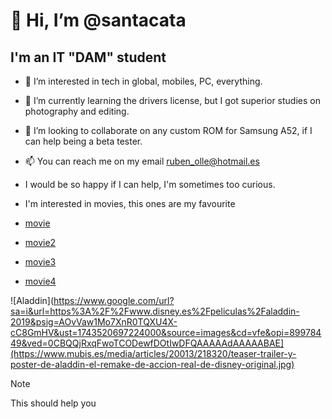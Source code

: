 # 👋 Hi, I’m @santacata
## I'm an IT "DAM" student

- 👀 I’m interested in tech in global, mobiles, PC, everything.
- 🌱 I’m currently learning the drivers license, but I got superior studies on photography and editing.
- 💞️ I’m looking to collaborate on any custom ROM for Samsung A52, if I can help being a beta tester.
- 📫 You can reach me on my email ruben_olle@hotmail.es
- I would be so happy if I can help, I'm sometimes too curious.

- I'm interested in movies, this ones are my favourite
- [movie](htps://www.imdb.com/title/tt6139732/)
- [movie2](https://www.imdb.com/title/tt0816692/)
- [movie3](https://www.imdb.com/title/tt0110357/)
- [movie4](https://www.imdb.com/title/tt9362722/)

![Aladdin](https://www.google.com/url?sa=i&url=https%3A%2F%2Fwww.disney.es%2Fpeliculas%2Faladdin-2019&psig=AOvVaw1Mo7XnR0TQXU4X-cC8GmHV&ust=1743520697224000&source=images&cd=vfe&opi=89978449&ved=0CBQQjRxqFwoTCODewfDOtIwDFQAAAAAdAAAAABAE](https://www.mubis.es/media/articles/20013/218320/teaser-trailer-y-poster-de-aladdin-el-remake-de-accion-real-de-disney-original.jpg)
>[!NOTE]
>This should help you

<!---
rubenolle/rubenSant is a ✨ special ✨ repository because its `README.md` (this file) appears on my GitHub profile.
--->
